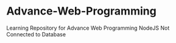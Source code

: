 # Advance-Web-Programming
Learning Repository for Advance Web Programming NodeJS
Not Connected to Database 
